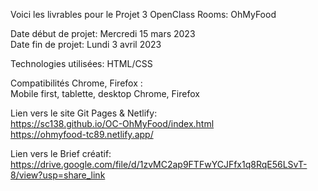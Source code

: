 Voici les livrables pour le Projet 3 OpenClass Rooms: OhMyFood

Date début de projet: Mercredi 15 mars 2023   
Date fin de projet: Lundi 3 avril 2023


Technologies utilisées:
HTML/CSS

Compatibilités Chrome, Firefox :  
Mobile first, tablette, desktop
Chrome, Firefox

Lien vers le site Git Pages & Netlify:    
https://sc138.github.io/OC-OhMyFood/index.html    
https://ohmyfood-tc89.netlify.app/

Lien vers le Brief créatif:  
https://drive.google.com/file/d/1zvMC2ap9FTFwYCJFfx1q8RqE56LSvT-8/view?usp=share_link

